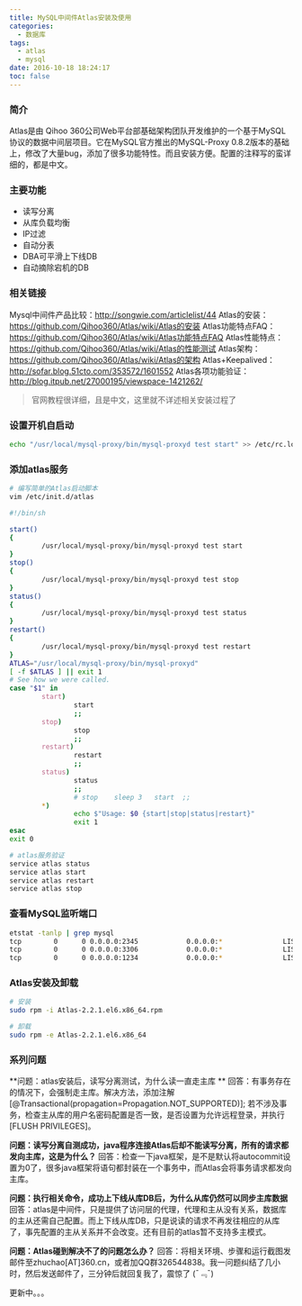 ```yaml
---
title: MySQL中间件Atlas安装及使用
categories:
  - 数据库
tags:
  - atlas
  - mysql
date: 2016-10-18 18:24:17
toc: false
---
```


### 简介
Atlas是由 Qihoo 360公司Web平台部基础架构团队开发维护的一个基于MySQL协议的数据中间层项目。它在MySQL官方推出的MySQL-Proxy 0.8.2版本的基础上，修改了大量bug，添加了很多功能特性。而且安装方便。配置的注释写的蛮详细的，都是中文。

### 主要功能
- 读写分离
- 从库负载均衡
- IP过滤
- 自动分表
- DBA可平滑上下线DB
- 自动摘除宕机的DB

### 相关链接
Mysql中间件产品比较：http://songwie.com/articlelist/44
Atlas的安装：https://github.com/Qihoo360/Atlas/wiki/Atlas的安装
Atlas功能特点FAQ：https://github.com/Qihoo360/Atlas/wiki/Atlas功能特点FAQ
Atlas性能特点：https://github.com/Qihoo360/Atlas/wiki/Atlas的性能测试
Atlas架构：https://github.com/Qihoo360/Atlas/wiki/Atlas的架构
Atlas+Keepalived：http://sofar.blog.51cto.com/353572/1601552
Atlas各项功能验证：http://blog.itpub.net/27000195/viewspace-1421262/

<!-- more -->

> 官网教程很详细，且是中文，这里就不详述相关安装过程了

### 设置开机自启动
```bash
echo "/usr/local/mysql-proxy/bin/mysql-proxyd test start" >> /etc/rc.local
```

### 添加atlas服务
```bash
# 编写简单的Atlas启动脚本
vim /etc/init.d/atlas

#!/bin/sh  

start()  
{  
        /usr/local/mysql-proxy/bin/mysql-proxyd test start
}  
stop()  
{  
        /usr/local/mysql-proxy/bin/mysql-proxyd test stop
}
status()  
{       
        /usr/local/mysql-proxy/bin/mysql-proxyd test status  
}
restart()  
{  
        /usr/local/mysql-proxy/bin/mysql-proxyd test restart
} 
ATLAS="/usr/local/mysql-proxy/bin/mysql-proxyd"  
[ -f $ATLAS ] || exit 1  
# See how we were called.  
case "$1" in  
        start)  
                start  
                ;;  
        stop)  
                stop  
                ;;  
        restart)  
                restart
                ;;  
        status)  
                status 
                ;;  
                # stop    sleep 3   start  ;;  
        *)  
                echo $"Usage: $0 {start|stop|status|restart}"  
                exit 1  
esac  
exit 0 

# atlas服务验证
service atlas status
service atlas start
service atlas restart
service atlas stop
```

### 查看MySQL监听端口
```bash
etstat -tanlp | grep mysql
tcp        0      0 0.0.0.0:2345            0.0.0.0:*               LISTEN      21449/mysql-proxy   
tcp        0      0 0.0.0.0:3306            0.0.0.0:*               LISTEN      24096/mysqld        
tcp        0      0 0.0.0.0:1234            0.0.0.0:*               LISTEN      21449/mysql-proxy
```

### Atlas安装及卸载
```bash
# 安装
sudo rpm -i Atlas-2.2.1.el6.x86_64.rpm

# 卸载
sudo rpm -e Atlas-2.2.1.el6.x86_64
```

### 系列问题

**问题：atlas安装后，读写分离测试，为什么读一直走主库 **
回答：有事务存在的情况下，会强制走主库。解决方法，添加注解[@Transactional(propagation=Propagation.NOT_SUPPORTED)];
若不涉及事务，检查主从库的用户名密码配置是否一致，是否设置为允许远程登录，并执行[FLUSH PRIVILEGES]。

**问题：读写分离自测成功，java程序连接Atlas后却不能读写分离，所有的请求都发向主库，这是为什么？**
回答：检查一下java框架，是不是默认将autocommit设置为0了，很多java框架将语句都封装在一个事务中，而Atlas会将事务请求都发向主库。

**问题：执行相关命令，成功上下线从库DB后，为什么从库仍然可以同步主库数据**
回答：atlas是中间件，只是提供了访问层的代理，代理和主从没有关系，数据库的主从还需自己配置。而上下线从库DB，只是说读的请求不再发往相应的从库了，事先配置的主从关系并不会改变。还有目前的atlas暂不支持多主模式。

**问题：Atlas碰到解决不了的问题怎么办？**
回答：将相关环境、步骤和运行截图发邮件至zhuchao[AT]360.cn，或者加QQ群326544838。我一问题纠结了几小时，然后发送邮件了，三分钟后就回复我了，震惊了 (¯﹃¯)

更新中。。。

